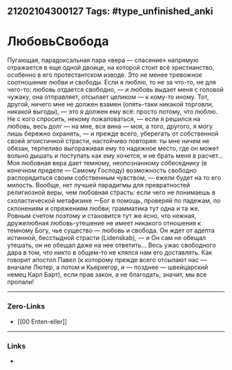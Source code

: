 21202104300127
Tags: #type_unfinished_anki
---
# ЛюбовьСвобода

Пугающая, парадоксальная пара «вера — спасение» напрямую отражается в еще одной двоице, на которой стоит всё христианство, особенно в его протестантском изводе. Это не менее тревожное соотношение любви и свободы. Если я люблю, то не за что-то, не для чего-то: любовь отдается свободно, — и любовь выдает меня с головой чужаку, она отправляет, отсылает целиком — к кому-то иному. Тот, другой, ничего мне не должен взамен (опять-таки никакой торговли, никакой выгоды), — это я должен ему всё: просто потому, что люблю. <br>Не с кого спросить, некому пожаловаться, — если я решился на любовь, весь долг — на мне, вся вина — моя, а того, другого, я могу лишь бережно охранять, — и прежде всего, уберегать от собственной своей эгоистичной страсти, настойчиво повторяя: ты мне ничем не обязан, терпеливо выгораживая ему то надежное место, где он может вольно дышать и поступать как ему хочется, и не брать меня в расчет... Моя любовная вера дает темному, неопознанному собеседнику (в конечном пределе — Самому Господу) возможность свободно распорядиться своим собственным чувством, — ежели будет на то его милость. Вообще, нет лучшей парадигмы для превратностей религиозной веры, чем любовная страсть: если чего не понимаешь в схоластической метафизике ーБог в помощь, проверяй по падежам, по склонениям и спряжениям любви; грамматика тут одна и та же. Ровным счетом поэтому и становится тут же ясно, что нежная, дружелюбная любовь-утешение не имеет никакого  отношения к темному Богу, чье существо — любовь и свобода. Он ждет от адепта истинной, бесстыдной страсти (Lidenskab), — и Он сам не обещал утешать, он не обещал даже на нее ответить... Весь ужас свободного дара в том, что никто в общем-то не клялся нам его доставлять. Как говорит апостол Павел (к которому прежде всего отсылают нас — вначале Лютер, а потом и Кьеркегор, и — позднее — швейцарский немец Карл Барт), если прав закон, а не благодать, значит, мы все пропали!

---
### Zero-Links
- [[00 Enten-eller]]
---
### Links
-